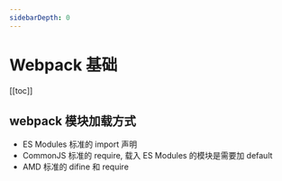 ```yaml
---
sidebarDepth: 0
---
```


# Webpack 基础

[[toc]]

## webpack 模块加载方式

- ES Modules 标准的 import 声明
- CommonJS 标准的 require, 载入 ES Modules 的模块是需要加 default
- AMD 标准的 difine 和 require


